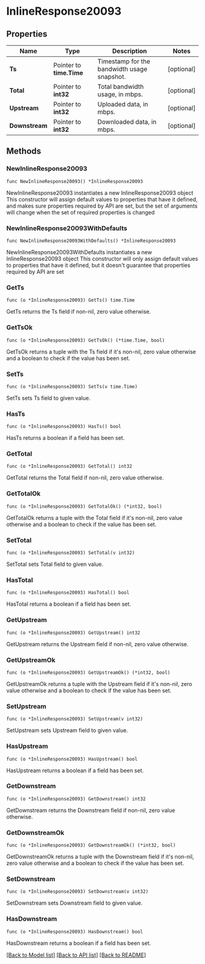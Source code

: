 # InlineResponse20093

## Properties

Name | Type | Description | Notes
------------ | ------------- | ------------- | -------------
**Ts** | Pointer to **time.Time** | Timestamp for the bandwidth usage snapshot. | [optional] 
**Total** | Pointer to **int32** | Total bandwidth usage, in mbps. | [optional] 
**Upstream** | Pointer to **int32** | Uploaded data, in mbps. | [optional] 
**Downstream** | Pointer to **int32** | Downloaded data, in mbps. | [optional] 

## Methods

### NewInlineResponse20093

`func NewInlineResponse20093() *InlineResponse20093`

NewInlineResponse20093 instantiates a new InlineResponse20093 object
This constructor will assign default values to properties that have it defined,
and makes sure properties required by API are set, but the set of arguments
will change when the set of required properties is changed

### NewInlineResponse20093WithDefaults

`func NewInlineResponse20093WithDefaults() *InlineResponse20093`

NewInlineResponse20093WithDefaults instantiates a new InlineResponse20093 object
This constructor will only assign default values to properties that have it defined,
but it doesn't guarantee that properties required by API are set

### GetTs

`func (o *InlineResponse20093) GetTs() time.Time`

GetTs returns the Ts field if non-nil, zero value otherwise.

### GetTsOk

`func (o *InlineResponse20093) GetTsOk() (*time.Time, bool)`

GetTsOk returns a tuple with the Ts field if it's non-nil, zero value otherwise
and a boolean to check if the value has been set.

### SetTs

`func (o *InlineResponse20093) SetTs(v time.Time)`

SetTs sets Ts field to given value.

### HasTs

`func (o *InlineResponse20093) HasTs() bool`

HasTs returns a boolean if a field has been set.

### GetTotal

`func (o *InlineResponse20093) GetTotal() int32`

GetTotal returns the Total field if non-nil, zero value otherwise.

### GetTotalOk

`func (o *InlineResponse20093) GetTotalOk() (*int32, bool)`

GetTotalOk returns a tuple with the Total field if it's non-nil, zero value otherwise
and a boolean to check if the value has been set.

### SetTotal

`func (o *InlineResponse20093) SetTotal(v int32)`

SetTotal sets Total field to given value.

### HasTotal

`func (o *InlineResponse20093) HasTotal() bool`

HasTotal returns a boolean if a field has been set.

### GetUpstream

`func (o *InlineResponse20093) GetUpstream() int32`

GetUpstream returns the Upstream field if non-nil, zero value otherwise.

### GetUpstreamOk

`func (o *InlineResponse20093) GetUpstreamOk() (*int32, bool)`

GetUpstreamOk returns a tuple with the Upstream field if it's non-nil, zero value otherwise
and a boolean to check if the value has been set.

### SetUpstream

`func (o *InlineResponse20093) SetUpstream(v int32)`

SetUpstream sets Upstream field to given value.

### HasUpstream

`func (o *InlineResponse20093) HasUpstream() bool`

HasUpstream returns a boolean if a field has been set.

### GetDownstream

`func (o *InlineResponse20093) GetDownstream() int32`

GetDownstream returns the Downstream field if non-nil, zero value otherwise.

### GetDownstreamOk

`func (o *InlineResponse20093) GetDownstreamOk() (*int32, bool)`

GetDownstreamOk returns a tuple with the Downstream field if it's non-nil, zero value otherwise
and a boolean to check if the value has been set.

### SetDownstream

`func (o *InlineResponse20093) SetDownstream(v int32)`

SetDownstream sets Downstream field to given value.

### HasDownstream

`func (o *InlineResponse20093) HasDownstream() bool`

HasDownstream returns a boolean if a field has been set.


[[Back to Model list]](../README.md#documentation-for-models) [[Back to API list]](../README.md#documentation-for-api-endpoints) [[Back to README]](../README.md)


